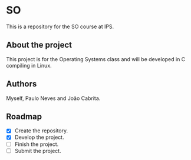 # SO
This is a repository for the SO course at IPS.
## About the project
This project is for the Operating Systems class and will be developed in C compiling in Linux.
## Authors
Myself, Paulo Neves and João Cabrita.
## Roadmap
- [x] Create the repository.
- [x] Develop the project.
- [ ] Finish the project.
- [ ] Submit the project.
